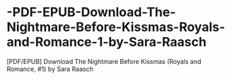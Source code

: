 # -PDF-EPUB-Download-The-Nightmare-Before-Kissmas-Royals-and-Romance-1-by-Sara-Raasch
[PDF/EPUB] Download The Nightmare Before Kissmas (Royals and Romance, #1) by Sara Raasch
